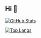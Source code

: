 ## Hi 👋

[![GitHub Stats](https://github-readme-stats.vercel.app/api?username=KETCHAPA&show_icons=true&theme=dark)](https://github.com/anuraghazra/github-readme-stats)

[![Top Langs](https://github-readme-stats.vercel.app/api/top-langs/?username=KETCHAPA&layout=compact&theme=dark)](https://github.com/anuraghazra/github-readme-stats)

